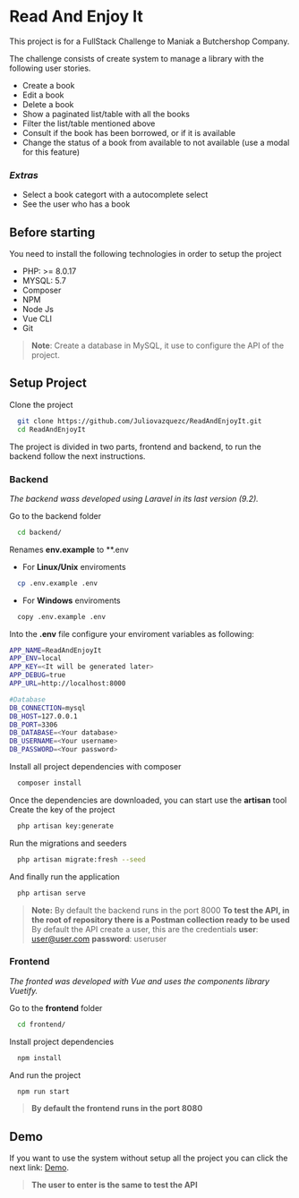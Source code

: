 # Read And Enjoy It

This project is for a FullStack Challenge to Maniak a Butchershop Company. 

The challenge consists of create system to manage a library with the following user stories.

- Create a book
- Edit a book
- Delete a book
- Show a paginated list/table with all the books
- Filter the list/table mentioned above
- Consult if the book has been borrowed, or if it is available
- Change the status of a book from available to not available (use a modal for this feature)

### *Extras*
- Select a book categort with a autocomplete select
- See the user who has a book


## Before starting

You need to install the following technologies in order to setup the project

* PHP: >= 8.0.17
* MYSQL: 5.7
* Composer
* NPM
* Node Js
* Vue CLI
* Git

>  **Note**: Create a database in MySQL, it use to configure the API of the project.


## Setup Project

Clone the project

```bash
  git clone https://github.com/Juliovazquezc/ReadAndEnjoyIt.git
  cd ReadAndEnjoyIt
```

The project is divided in two parts, frontend and backend, to run the backend follow the next instructions.

### Backend
*The backend wass developed using Laravel in its last version (9.2).*

Go to the backend folder
```bash
  cd backend/
```
Renames **env.example** to **.env

- For **Linux/Unix** enviroments
```bash
  cp .env.example .env
```

- For **Windows** enviroments
```bash
  copy .env.example .env
```
Into the **.env** file configure your enviroment variables as following:
```bash
APP_NAME=ReadAndEnjoyIt
APP_ENV=local
APP_KEY=<It will be generated later>
APP_DEBUG=true
APP_URL=http://localhost:8000

#Database
DB_CONNECTION=mysql
DB_HOST=127.0.0.1
DB_PORT=3306
DB_DATABASE=<Your database>
DB_USERNAME=<Your username>
DB_PASSWORD=<Your password>
```
Install all project dependencies with composer
```bash
  composer install
```
Once the dependencies are downloaded,  you can start use the **artisan** tool
Create the key of the project

```bash
  php artisan key:generate
```
Run the migrations and seeders
```bash
  php artisan migrate:fresh --seed
```

And finally run the application
```bash
  php artisan serve
```


> **Note:** By default the backend runs in the port 8000
> **To test the API, in the root of repository there is a Postman collection ready to be used**
> By default the API create a user, this are the credentials
> **user**: user@user.com
> **password**: useruser


### Frontend
*The fronted was developed with Vue and uses the components library Vuetify.*

Go to the **frontend** folder
```bash
  cd frontend/
```

Install project dependencies
```bash
  npm install
```
And run the project
```bash
  npm run start
```

> **By default the frontend runs in the port 8080**

## Demo
If you want to use the system without setup all the project you can click the next link: [Demo](https://readandenjoyit.herokuapp.com/).

> **The user to enter is the same to test the API**
